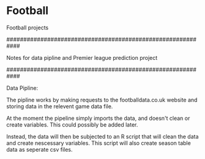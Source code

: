 # Football
Football projects


############################################################

Notes for data pipline and Premier league prediction project

############################################################

Data Pipline:

The pipline works by making requests to the footballdata.co.uk website and storing data in the relevent game data file.

At the moment the pipeline simply imports the data, and doesn't clean or create variables. This could possibly be added later.

Instead, the data will then be subjected to an R script that will clean the data and create nescessary variables. This script will also create season table data as seperate csv files.  

